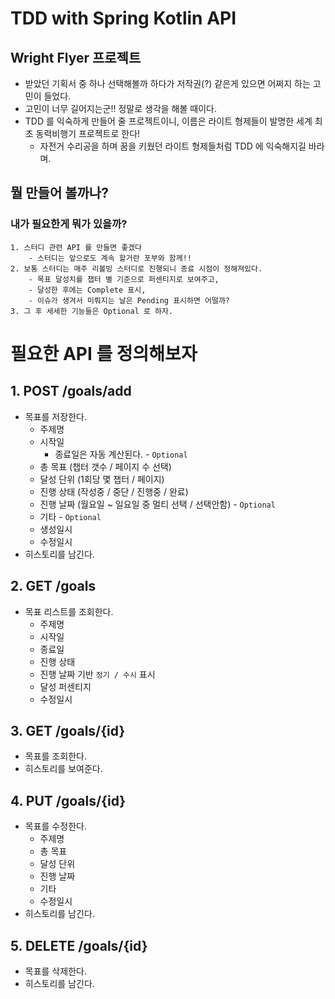 # TDD with Spring Kotlin API


## Wright Flyer 프로젝트

- 받았던 기획서 중 하나 선택해볼까 하다가 저작권(?) 같은게 있으면 어쩌지 하는 고민이 들었다.
- 고민이 너무 길어지는군!! 정말로 생각을 해볼 때이다.
- TDD 를 익숙하게 만들어 줄 프로젝트이니, 이름은 라이트 형제들이 발명한 세계 최초 동력비행기 프로젝트로 한다!
    - 자전거 수리공을 하며 꿈을 키웠던 라이트 형제들처럼 TDD 에 익숙해지길 바라며.


## 뭘 만들어 볼까나?
  
### 내가 필요한게 뭐가 있을까?
    1. 스터디 관련 API 를 만들면 좋겠다
        - 스터디는 앞으로도 계속 할거란 포부와 함께!!
    2. 보통 스터디는 매주 리볼빙 스터디로 진행되니 종료 시점이 정해져있다.
        - 목표 달성치를 챕터 별 기준으로 퍼센티지로 보여주고,
        - 달성한 후에는 Complete 표시, 
        - 이슈가 생겨서 미뤄지는 날은 Pending 표시하면 어떨까?
    3. 그 후 세세한 기능들은 Optional 로 하자.


# 필요한 API 를 정의해보자

## 1. POST /goals/add

- 목표를 저장한다.
    - 주제명
    - 시작일
        - 종료일은 자동 계산된다. - `Optional`
    - 총 목표 (챕터 갯수 / 페이지 수 선택)
    - 달성 단위 (1회당 몇 챕터 / 페이지)
    - 진행 상태 (작성중 / 중단 / 진행중 / 완료)
    - 진행 날짜 (월요일 ~ 일요일 중 멀티 선택 / 선택안함) - `Optional`
    - 기타 - `Optional`
    - 생성일시
    - 수정일시
- 히스토리를 남긴다.


## 2. GET /goals

- 목표 리스트를 조회한다.
    - 주제명 
    - 시작일
    - 종료일
    - 진행 상태
    - 진행 날짜 기반 `정기 / 수시` 표시
    - 달성 퍼센티지
    - 수정일시


## 3. GET /goals/{id}

- 목표를 조회한다.
- 히스토리를 보여준다.


## 4. PUT /goals/{id}

- 목표를 수정한다.
    - 주제명
    - 총 목표
    - 달성 단위
    - 진행 날짜
    - 기타
    - 수정일시
- 히스토리를 남긴다.


## 5. DELETE /goals/{id}

- 목표를 삭제한다.
- 히스토리를 남긴다.
